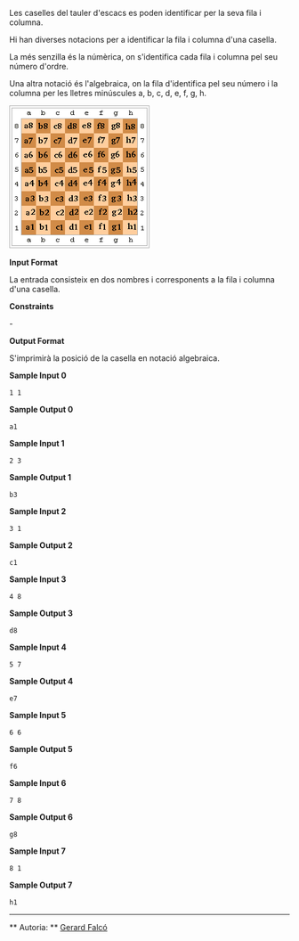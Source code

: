 Les caselles del tauler d'escacs es poden identificar per la seva fila i
columna.

Hi han diverses notacions per a identificar la fila i columna d'una
casella.

La més senzilla és la númèrica, on s'identifica cada fila i columna pel
seu número d'ordre.

Una altra notació és l'algebraica, on la fila d'identifica pel seu
número i la columna per les lletres minúscules a, b, c, d, e, f, g, h.

![image](1556193381-4e2ad9590a-AlgebraicNotationOnChessboard.png)

**Input Format**

La entrada consisteix en dos nombres  i  corresponents a la fila i
columna d'una casella.

**Constraints**

\-

**Output Format**

S'imprimirà la posició de la casella en notació algebraica.

**Sample Input 0**

    1 1

**Sample Output 0**

``` 
a1
```

**Sample Input 1**

    2 3

**Sample Output 1**

``` 
b3
```

**Sample Input 2**

    3 1

**Sample Output 2**

``` 
c1
```

**Sample Input 3**

    4 8

**Sample Output 3**

``` 
d8
```

**Sample Input 4**

    5 7

**Sample Output 4**

``` 
e7
```

**Sample Input 5**

    6 6

**Sample Output 5**

``` 
f6
```

**Sample Input 6**

    7 8

**Sample Output 6**

``` 
g8
```

**Sample Input 7**

    8 1

**Sample Output 7**

``` 
h1
```

----------

** Autoria: **
[Gerard Falcó](https://github.com/gerardfp)
